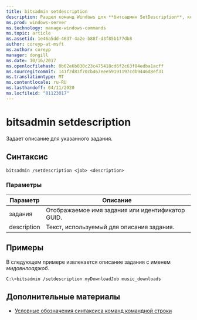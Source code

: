 ```yaml
---
title: bitsadmin setdescription
description: Раздел команд Windows для **битсадмин SetDescription**, который задает описание указанного задания.
ms.prod: windows-server
ms.technology: manage-windows-commands
ms.topic: article
ms.assetid: 1e46a5dd-4637-4a2e-b88f-d3f85b177db8
author: coreyp-at-msft
ms.author: coreyp
manager: dongill
ms.date: 10/16/2017
ms.openlocfilehash: 0b62e6b030c23c475418cd6f2c63f04edba1acff
ms.sourcegitcommit: 141f2d83f70cb467eee59191197cdb9446d8ef31
ms.translationtype: MT
ms.contentlocale: ru-RU
ms.lasthandoff: 04/11/2020
ms.locfileid: "81123017"
---
```

# <a name="bitsadmin-setdescription"></a>bitsadmin setdescription

Задает описание для указанного задания.

## <a name="syntax"></a>Синтаксис

```
bitsadmin /setdescription <job> <description>
```

### <a name="parameters"></a>Параметры

| Параметр | Описание |
| --------- | ----------- |
| задания | Отображаемое имя задания или идентификатор GUID. |
| description | Текст, используемый для описания задания. |

## <a name="examples"></a>Примеры

В следующем примере извлекается описание задания с именем *мидовнлоаджоб*.

```
C:\>bitsadmin /setdescription myDownloadJob music_downloads
```

## <a name="additional-references"></a>Дополнительные материалы

- [Условные обозначения синтаксиса команд командной строки](command-line-syntax-key.md)